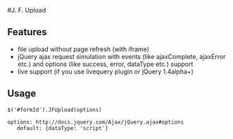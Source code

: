 #J. F. Upload

## Features

* file upload without page refresh (with iframe)
* jQuery ajax request simulation with events (like ajaxComplete, ajaxError etc.) and options (like success, error, dataType etc.) support
* live support (if you use livequery plugin or jQuery 1.4alpha+)

## Usage

    $('#formId').JFUpload(options)
 
    options: http://docs.jquery.com/Ajax/jQuery.ajax#options
       default: {dataType: 'script'}
